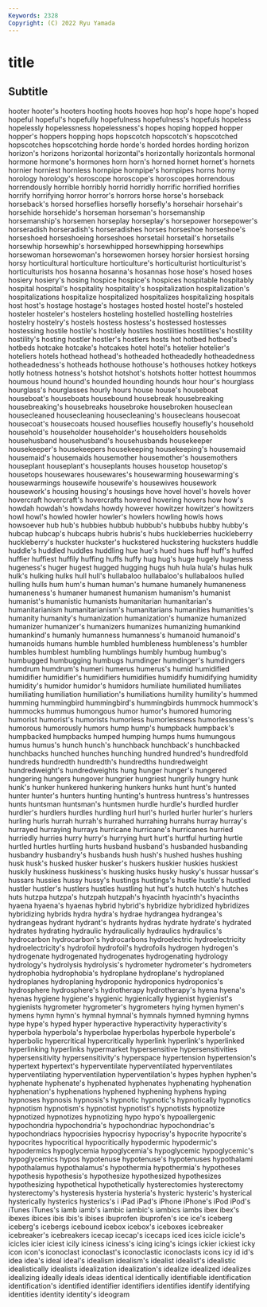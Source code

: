 ```yaml
---
Keywords: 2328
Copyright: (C) 2022 Ryu Yamada
---
```



# title

## Subtitle
hooter hooter's hooters hooting hoots hooves hop hop's
hope hope's hoped hopeful hopeful's hopefully hopefulness hopefulness's hopefuls hopeless
hopelessly hopelessness hopelessness's hopes hoping hopped hopper hopper's hoppers hopping
hops hopscotch hopscotch's hopscotched hopscotches hopscotching horde horde's horded hordes
hording horizon horizon's horizons horizontal horizontal's horizontally horizontals hormonal hormone
hormone's hormones horn horn's horned hornet hornet's hornets hornier horniest
hornless hornpipe hornpipe's hornpipes horns horny horology horology's horoscope horoscope's
horoscopes horrendous horrendously horrible horribly horrid horridly horrific horrified horrifies
horrify horrifying horror horror's horrors horse horse's horseback horseback's horsed
horseflies horsefly horsefly's horsehair horsehair's horsehide horsehide's horseman horseman's horsemanship
horsemanship's horsemen horseplay horseplay's horsepower horsepower's horseradish horseradish's horseradishes horses
horseshoe horseshoe's horseshoed horseshoeing horseshoes horsetail horsetail's horsetails horsewhip horsewhip's
horsewhipped horsewhipping horsewhips horsewoman horsewoman's horsewomen horsey horsier horsiest horsing
horsy horticultural horticulture horticulture's horticulturist horticulturist's horticulturists hos hosanna hosanna's
hosannas hose hose's hosed hoses hosiery hosiery's hosing hospice hospice's
hospices hospitable hospitably hospital hospital's hospitality hospitality's hospitalization hospitalization's hospitalizations
hospitalize hospitalized hospitalizes hospitalizing hospitals host host's hostage hostage's hostages
hosted hostel hostel's hosteled hosteler hosteler's hostelers hosteling hostelled hostelling
hostelries hostelry hostelry's hostels hostess hostess's hostessed hostesses hostessing hostile
hostile's hostilely hostiles hostilities hostilities's hostility hostility's hosting hostler hostler's
hostlers hosts hot hotbed hotbed's hotbeds hotcake hotcake's hotcakes hotel
hotel's hotelier hotelier's hoteliers hotels hothead hothead's hotheaded hotheadedly hotheadedness
hotheadedness's hotheads hothouse hothouse's hothouses hotkey hotkeys hotly hotness hotness's
hotshot hotshot's hotshots hotter hottest hoummos houmous hound hound's hounded
hounding hounds hour hour's hourglass hourglass's hourglasses hourly hours house
house's houseboat houseboat's houseboats housebound housebreak housebreaking housebreaking's housebreaks housebroke
housebroken houseclean housecleaned housecleaning housecleaning's housecleans housecoat housecoat's housecoats housed
houseflies housefly housefly's household household's householder householder's householders households househusband
househusband's househusbands housekeeper housekeeper's housekeepers housekeeping housekeeping's housemaid housemaid's housemaids
housemother housemother's housemothers houseplant houseplant's houseplants houses housetop housetop's housetops
housewares housewares's housewarming housewarming's housewarmings housewife housewife's housewives housework housework's
housing housing's housings hove hovel hovel's hovels hover hovercraft hovercraft's
hovercrafts hovered hovering hovers how how's howdah howdah's howdahs howdy
however howitzer howitzer's howitzers howl howl's howled howler howler's howlers
howling howls hows howsoever hub hub's hubbies hubbub hubbub's hubbubs
hubby hubby's hubcap hubcap's hubcaps hubris hubris's hubs huckleberries huckleberry
huckleberry's huckster huckster's huckstered huckstering hucksters huddle huddle's huddled huddles
huddling hue hue's hued hues huff huff's huffed huffier huffiest
huffily huffing huffs huffy hug hug's huge hugely hugeness hugeness's
huger hugest hugged hugging hugs huh hula hula's hulas hulk
hulk's hulking hulks hull hull's hullabaloo hullabaloo's hullabaloos hulled hulling
hulls hum hum's human human's humane humanely humaneness humaneness's humaner
humanest humanism humanism's humanist humanist's humanistic humanists humanitarian humanitarian's humanitarianism
humanitarianism's humanitarians humanities humanities's humanity humanity's humanization humanization's humanize humanized
humanizer humanizer's humanizers humanizes humanizing humankind humankind's humanly humanness humanness's
humanoid humanoid's humanoids humans humble humbled humbleness humbleness's humbler humbles
humblest humbling humblings humbly humbug humbug's humbugged humbugging humbugs humdinger
humdinger's humdingers humdrum humdrum's humeri humerus humerus's humid humidified humidifier
humidifier's humidifiers humidifies humidify humidifying humidity humidity's humidor humidor's humidors
humiliate humiliated humiliates humiliating humiliation humiliation's humiliations humility humility's hummed
humming hummingbird hummingbird's hummingbirds hummock hummock's hummocks hummus humongous humor
humor's humored humoring humorist humorist's humorists humorless humorlessness humorlessness's humorous
humorously humors hump hump's humpback humpback's humpbacked humpbacks humped humping
humps hums humungous humus humus's hunch hunch's hunchback hunchback's hunchbacked
hunchbacks hunched hunches hunching hundred hundred's hundredfold hundreds hundredth hundredth's
hundredths hundredweight hundredweight's hundredweights hung hunger hunger's hungered hungering hungers
hungover hungrier hungriest hungrily hungry hunk hunk's hunker hunkered hunkering
hunkers hunks hunt hunt's hunted hunter hunter's hunters hunting hunting's
huntress huntress's huntresses hunts huntsman huntsman's huntsmen hurdle hurdle's hurdled
hurdler hurdler's hurdlers hurdles hurdling hurl hurl's hurled hurler hurler's
hurlers hurling hurls hurrah hurrah's hurrahed hurrahing hurrahs hurray hurray's
hurrayed hurraying hurrays hurricane hurricane's hurricanes hurried hurriedly hurries hurry
hurry's hurrying hurt hurt's hurtful hurting hurtle hurtled hurtles hurtling
hurts husband husband's husbanded husbanding husbandry husbandry's husbands hush hush's
hushed hushes hushing husk husk's husked husker husker's huskers huskier
huskies huskiest huskily huskiness huskiness's husking husks husky husky's hussar
hussar's hussars hussies hussy hussy's hustings hustings's hustle hustle's hustled
hustler hustler's hustlers hustles hustling hut hut's hutch hutch's hutches
huts hutzpa hutzpa's hutzpah hutzpah's hyacinth hyacinth's hyacinths hyaena hyaena's
hyaenas hybrid hybrid's hybridize hybridized hybridizes hybridizing hybrids hydra hydra's
hydrae hydrangea hydrangea's hydrangeas hydrant hydrant's hydrants hydras hydrate hydrate's
hydrated hydrates hydrating hydraulic hydraulically hydraulics hydraulics's hydrocarbon hydrocarbon's hydrocarbons
hydroelectric hydroelectricity hydroelectricity's hydrofoil hydrofoil's hydrofoils hydrogen hydrogen's hydrogenate hydrogenated
hydrogenates hydrogenating hydrology hydrology's hydrolysis hydrolysis's hydrometer hydrometer's hydrometers hydrophobia
hydrophobia's hydroplane hydroplane's hydroplaned hydroplanes hydroplaning hydroponic hydroponics hydroponics's hydrosphere
hydrosphere's hydrotherapy hydrotherapy's hyena hyena's hyenas hygiene hygiene's hygienic hygienically
hygienist hygienist's hygienists hygrometer hygrometer's hygrometers hying hymen hymen's hymens
hymn hymn's hymnal hymnal's hymnals hymned hymning hymns hype hype's
hyped hyper hyperactive hyperactivity hyperactivity's hyperbola hyperbola's hyperbolae hyperbolas hyperbole
hyperbole's hyperbolic hypercritical hypercritically hyperlink hyperlink's hyperlinked hyperlinking hyperlinks hypermarket
hypersensitive hypersensitivities hypersensitivity hypersensitivity's hyperspace hypertension hypertension's hypertext hypertext's hyperventilate
hyperventilated hyperventilates hyperventilating hyperventilation hyperventilation's hypes hyphen hyphen's hyphenate hyphenate's
hyphenated hyphenates hyphenating hyphenation hyphenation's hyphenations hyphened hyphening hyphens hyping
hypnoses hypnosis hypnosis's hypnotic hypnotic's hypnotically hypnotics hypnotism hypnotism's hypnotist
hypnotist's hypnotists hypnotize hypnotized hypnotizes hypnotizing hypo hypo's hypoallergenic hypochondria
hypochondria's hypochondriac hypochondriac's hypochondriacs hypocrisies hypocrisy hypocrisy's hypocrite hypocrite's hypocrites
hypocritical hypocritically hypodermic hypodermic's hypodermics hypoglycemia hypoglycemia's hypoglycemic hypoglycemic's hypoglycemics
hypos hypotenuse hypotenuse's hypotenuses hypothalami hypothalamus hypothalamus's hypothermia hypothermia's hypotheses
hypothesis hypothesis's hypothesize hypothesized hypothesizes hypothesizing hypothetical hypothetically hysterectomies hysterectomy
hysterectomy's hysteresis hysteria hysteria's hysteric hysteric's hysterical hysterically hysterics hysterics's
i iPad iPad's iPhone iPhone's iPod iPod's iTunes iTunes's iamb
iamb's iambic iambic's iambics iambs ibex ibex's ibexes ibices ibis
ibis's ibises ibuprofen ibuprofen's ice ice's iceberg iceberg's icebergs icebound
icebox icebox's iceboxes icebreaker icebreaker's icebreakers icecap icecap's icecaps iced
ices icicle icicle's icicles icier iciest icily iciness iciness's icing
icing's icings ickier ickiest icky icon icon's iconoclast iconoclast's iconoclastic
iconoclasts icons icy id id's idea idea's ideal ideal's idealism
idealism's idealist idealist's idealistic idealistically idealists idealization idealization's idealize idealized
idealizes idealizing ideally ideals ideas identical identically identifiable identification identification's
identified identifier identifiers identifies identify identifying identities identity identity's ideogram
